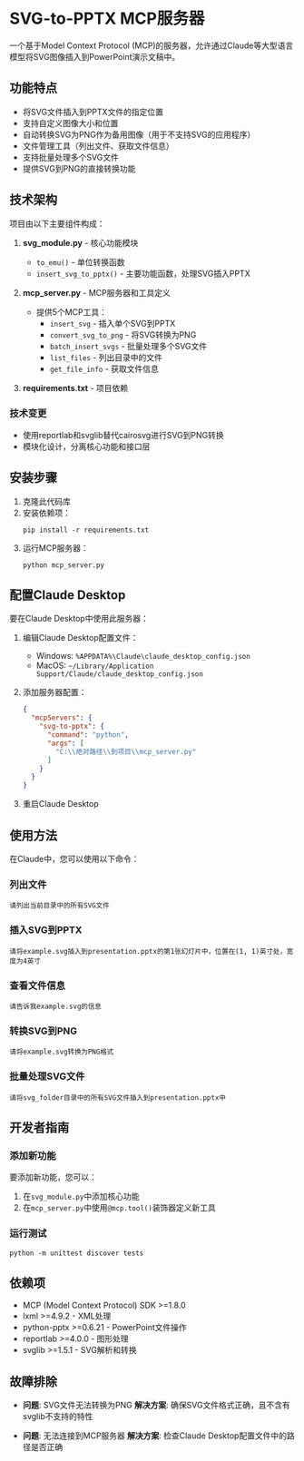 # SVG-to-PPTX MCP服务器

一个基于Model Context Protocol (MCP)的服务器，允许通过Claude等大型语言模型将SVG图像插入到PowerPoint演示文稿中。

## 功能特点

- 将SVG文件插入到PPTX文件的指定位置
- 支持自定义图像大小和位置
- 自动转换SVG为PNG作为备用图像（用于不支持SVG的应用程序）
- 文件管理工具（列出文件、获取文件信息）
- 支持批量处理多个SVG文件
- 提供SVG到PNG的直接转换功能

## 技术架构

项目由以下主要组件构成：

1. **svg_module.py** - 核心功能模块
   - `to_emu()` - 单位转换函数
   - `insert_svg_to_pptx()` - 主要功能函数，处理SVG插入PPTX

2. **mcp_server.py** - MCP服务器和工具定义
   - 提供5个MCP工具：
     - `insert_svg` - 插入单个SVG到PPTX
     - `convert_svg_to_png` - 将SVG转换为PNG
     - `batch_insert_svgs` - 批量处理多个SVG文件
     - `list_files` - 列出目录中的文件
     - `get_file_info` - 获取文件信息

3. **requirements.txt** - 项目依赖

### 技术变更

- 使用reportlab和svglib替代cairosvg进行SVG到PNG转换
- 模块化设计，分离核心功能和接口层

## 安装步骤

1. 克隆此代码库
2. 安装依赖项：
   ```
   pip install -r requirements.txt
   ```
3. 运行MCP服务器：
   ```
   python mcp_server.py
   ```

## 配置Claude Desktop

要在Claude Desktop中使用此服务器：

1. 编辑Claude Desktop配置文件：
   - Windows: `%APPDATA%\Claude\claude_desktop_config.json`
   - MacOS: `~/Library/Application Support/Claude/claude_desktop_config.json`

2. 添加服务器配置：
   ```json
   {
     "mcpServers": {
       "svg-to-pptx": {
         "command": "python",
         "args": [
           "C:\\绝对路径\\到项目\\mcp_server.py"
         ]
       }
     }
   }
   ```

3. 重启Claude Desktop

## 使用方法

在Claude中，您可以使用以下命令：

### 列出文件

```
请列出当前目录中的所有SVG文件
```

### 插入SVG到PPTX

```
请将example.svg插入到presentation.pptx的第1张幻灯片中，位置在(1, 1)英寸处，宽度为4英寸
```

### 查看文件信息

```
请告诉我example.svg的信息
```

### 转换SVG到PNG

```
请将example.svg转换为PNG格式
```

### 批量处理SVG文件

```
请将svg_folder目录中的所有SVG文件插入到presentation.pptx中
```

## 开发者指南

### 添加新功能

要添加新功能，您可以：

1. 在`svg_module.py`中添加核心功能
2. 在`mcp_server.py`中使用`@mcp.tool()`装饰器定义新工具

### 运行测试

```
python -m unittest discover tests
```

## 依赖项

- MCP (Model Context Protocol) SDK >=1.8.0
- lxml >=4.9.2 - XML处理
- python-pptx >=0.6.21 - PowerPoint文件操作
- reportlab >=4.0.0 - 图形处理
- svglib >=1.5.1 - SVG解析和转换

## 故障排除

- **问题**: SVG文件无法转换为PNG
  **解决方案**: 确保SVG文件格式正确，且不含有svglib不支持的特性

- **问题**: 无法连接到MCP服务器
  **解决方案**: 检查Claude Desktop配置文件中的路径是否正确
